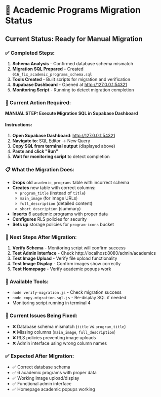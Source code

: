 # 🚀 Academic Programs Migration Status

## Current Status: Ready for Manual Migration

### ✅ Completed Steps:
1. **Schema Analysis** - Confirmed database schema mismatch
2. **Migration SQL Prepared** - Created `016_fix_academic_programs_schema.sql`
3. **Tools Created** - Built scripts for migration and verification
4. **Supabase Dashboard** - Opened at http://127.0.0.1:54321
5. **Monitoring Script** - Running to detect migration completion

### 🔄 Current Action Required:
**MANUAL STEP: Execute Migration SQL in Supabase Dashboard**

#### Instructions:
1. **Open Supabase Dashboard**: http://127.0.0.1:54321
2. **Navigate to**: SQL Editor → New Query
3. **Copy SQL from terminal output** (displayed above)
4. **Paste and click "Run"**
5. **Wait for monitoring script** to detect completion

### 📋 What the Migration Does:
- **Drops** old `academic_programs` table with incorrect schema
- **Creates** new table with correct columns:
  - `program_title` (instead of `title`)
  - `main_image` (for image URLs)
  - `full_description` (detailed content)
  - `short_description` (summary)
- **Inserts** 6 academic programs with proper data
- **Configures** RLS policies for security
- **Sets up** storage policies for `program-icons` bucket

### 🎯 Next Steps After Migration:
1. **Verify Schema** - Monitoring script will confirm success
2. **Test Admin Interface** - Check http://localhost:8080/admin/academics
3. **Test Image Upload** - Verify file upload functionality
4. **Test Image Display** - Confirm images show correctly
5. **Test Homepage** - Verify academic popups work

### 🔧 Available Tools:
- `node verify-migration.js` - Check migration success
- `node copy-migration-sql.js` - Re-display SQL if needed
- Monitoring script running in terminal 4

### 🚨 Current Issues Being Fixed:
- ❌ Database schema mismatch (`title` vs `program_title`)
- ❌ Missing columns (`main_image`, `full_description`)
- ❌ RLS policies preventing image uploads
- ❌ Admin interface using wrong column names

### ✅ Expected After Migration:
- ✅ Correct database schema
- ✅ 6 academic programs with proper data
- ✅ Working image upload/display
- ✅ Functional admin interface
- ✅ Homepage academic popups working
